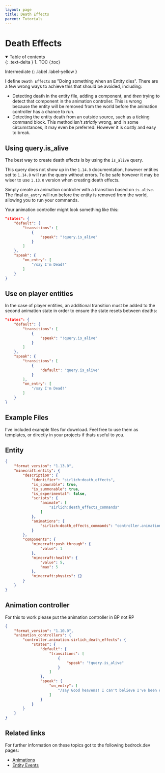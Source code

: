 ```yaml
---
layout: page
title: Death Effects
parent: Tutorials
---
```


# Death Effects

<details id="toc" open markdown="block">
  <summary>
    Table of contents
  </summary>
  {: .text-delta }
1. TOC
{:toc}
</details>

Intermediate
{: .label .label-yellow }

I define `Death Effects` as "Doing something when an Entity dies". There are a few wrong ways to achieve this that should be avoided, including:
 - Detecting death in the entity file, adding a component, and *then* trying to detect that component in the animation controller. This is wrong because the entity will be removed from the world before the animation controller has a chance to run.  
 - Detecting the entity death from an outside source, such as a ticking command block. This method isn't *strictly* wrong, and in some circumstances, it may even be preferred. However it is costly and easy to break.

## Using query.is_alive

The best way to create death effects is by using the `is_alive` query.

This query does not show up in the `1.14.0` documentation, however entities set to `1.14.0` will run the query without errors. To be safe however it may be wiser to use `1.13.0` version when creating death effects.

Simply create an animation controller with a transition based on `is_alive`. The final `on_entry` will run before the entity is removed from the world, allowing you to run your commands.

Your animation controller might look something like this:

```json
"states": {
    "default": {
        "transitions": [
            {
                "speak": "!query.is_alive"
            }
        ]
    },
    "speak": {
        "on_entry": [
            "/say I'm Dead!"
        ]
    }
}
```

## Use on player entities

In the case of player entities, an additional transition must be added to the second animation state in order to ensure the state resets between deaths:

```json
"states": {
    "default": {
        "transitions": [
            {
                "speak": "!query.is_alive"
            }
        ]
    },
    "speak": {
        "transitions": [
            {
                "default": "query.is_alive"
            }
        ],
        "on_entry": [
            "/say I'm Dead!"
        ]
    }
}
```

## Example Files

I've included example files for download. Feel free to use them as templates, or directly in your projects if thats useful to you.

## Entity
```json
{
    "format_version": "1.13.0",
    "minecraft:entity": {
        "description": {
            "identifier": "sirlich:death_effects",
            "is_spawnable": true,
            "is_summonable": true,
            "is_experimental": false,
            "scripts": {
                "animate": [
                    "sirlich:death_effects_commands"
                ]
            },
            "animations": {
                "sirlich:death_effects_commands": "controller.animation.sirlich_death_effects"
            }
        },
        "components": {
            "minecraft:push_through": {
                "value": 1
            },
            "minecraft:health": {
                "value": 5,
                "max": 5
            },
            "minecraft:physics": {}
        }
    }
}
```

## Animation controller
For this to work please put the animation controller in BP not RP
```json
{
    "format_version": "1.10.0",
    "animation_controllers": {
        "controller.animation.sirlich_death_effects": {
            "states": {
                "default": {
                    "transitions": [
                        {
                            "speak": "!query.is_alive"
                        }
                    ]
                },
                "speak": {
                    "on_entry": [
                        "/say Good heavens! I can't believe I've been defeated!"
                    ]
                }
            }
        }
    }
}
```

## Related links
For further information on these topics got to the following bedrock.dev pages:
- [Animations](https://bedrock.dev/docs/stable/Animations)
- [Entity Events](https://bedrock.dev/docs/stable/Entity%20Events)
